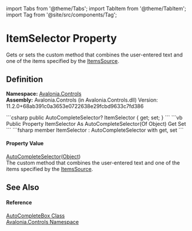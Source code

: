 import Tabs from '@theme/Tabs'; 
import TabItem from '@theme/TabItem'; 
import Tag from '@site/src/components/Tag'; 

# ItemSelector Property


Gets or sets the custom method that combines the user-entered text and one of the items specified by the <a href="P_Avalonia_Controls_AutoCompleteBox_ItemsSource">ItemsSource</a>.



## Definition
**Namespace:** <a href="N_Avalonia_Controls">Avalonia.Controls</a>  
**Assembly:** Avalonia.Controls (in Avalonia.Controls.dll) Version: 11.2.0+68ab391c0a3653e0722638e29fcbd9633c7fd386

<Tabs groupId="api-code-preview">
<TabItem value="csharp" label="C#">
```csharp
public AutoCompleteSelector<Object>? ItemSelector { get; set; }
```
</TabItem>
<TabItem value="vb" label="VB">
```vb
Public Property ItemSelector As AutoCompleteSelector(Of Object)
	Get
	Set
```
</TabItem>
<TabItem value="fsharp" label="F#">
```fsharp
member ItemSelector : AutoCompleteSelector<Object> with get, set
```
</TabItem>
</Tabs>



#### Property Value
<a href="T_Avalonia_Controls_AutoCompleteSelector_1">AutoCompleteSelector</a>(<a href="https://learn.microsoft.com/dotnet/api/system.object" target="_blank" rel="noopener noreferrer">Object</a>)  
The custom method that combines the user-entered text and one of the items specified by the <a href="P_Avalonia_Controls_AutoCompleteBox_ItemsSource">ItemsSource</a>.

## See Also


#### Reference
<a href="T_Avalonia_Controls_AutoCompleteBox">AutoCompleteBox Class</a>  
<a href="N_Avalonia_Controls">Avalonia.Controls Namespace</a>  
